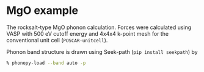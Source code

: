 # MgO example

The rocksalt-type MgO phonon calculation. Forces were calculated using VASP with
500 eV cutoff energy and 4x4x4 k-point mesh for the conventional unit cell
(`POSCAR-unitcell`).

Phonon band structure is drawn using Seek-path (`pip install seekpath`) by

```bash
% phonopy-load --band auto -p
```
